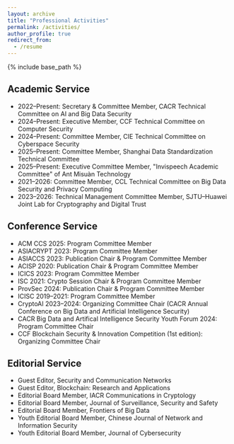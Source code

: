 ```yaml
---
layout: archive
title: "Professional Activities"
permalink: /activities/
author_profile: true
redirect_from:
  - /resume
---
```


{% include base_path %}


## Academic Service

* 2022–Present: Secretary & Committee Member, CACR Technical Committee on AI and Big Data Security
* 2024–Present: Executive Member, CCF Technical Committee on Computer Security
* 2024–Present: Committee Member, CIE Technical Committee on Cyberspace Security
* 2025–Present: Committee Member, Shanghai Data Standardization Technical Committee
* 2025–Present: Executive Committee Member, "Invispeech Academic Committee" of Ant Misuàn Technology
* 2021–2026: Committee Member, CCL Technical Committee on Big Data Security and Privacy Computing
* 2023–2026: Technical Management Committee Member, SJTU–Huawei Joint Lab for Cryptography and Digital Trust


## Conference Service

* ACM CCS 2025: Program Committee Member
* ASIACRYPT 2023: Program Committee Member
* ASIACCS 2023: Publication Chair & Program Committee Member
* ACISP 2020: Publication Chair & Program Committee Member
* ICICS 2023: Program Committee Member
* ISC 2021: Crypto Session Chair & Program Committee Member
* ProvSec 2024: Publication Chair & Program Committee Member
* ICISC 2019–2021: Program Committee Member
* CryptoAI 2023–2024: Organizing Committee Chair (CACR Annual Conference on Big Data and Artificial Intelligence Security)
* CACR Big Data and Artifical Intelligence Security Youth Forum 2024: Program Committee Chair
* CCF Blockchain Security & Innovation Competition (1st edition): Organizing Committee Chair


## Editorial Service

* Guest Editor, Security and Communication Networks
* Guest Editor, Blockchain: Research and Applications
* Editorial Board Member, IACR Communications in Cryptology
* Editorial Board Member, Journal of Surveillance, Security and Safety
* Editorial Board Member, Frontiers of Big Data
* Youth Editorial Board Member, Chinese Journal of Network and Information Security
* Youth Editorial Board Member, Journal of Cybersecurity
